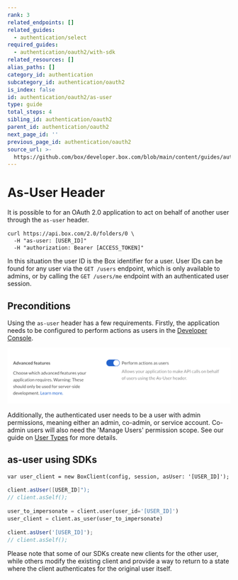 ```yaml
---
rank: 3
related_endpoints: []
related_guides:
  - authentication/select
required_guides:
  - authentication/oauth2/with-sdk
related_resources: []
alias_paths: []
category_id: authentication
subcategory_id: authentication/oauth2
is_index: false
id: authentication/oauth2/as-user
type: guide
total_steps: 4
sibling_id: authentication/oauth2
parent_id: authentication/oauth2
next_page_id: ''
previous_page_id: authentication/oauth2
source_url: >-
  https://github.com/box/developer.box.com/blob/main/content/guides/authentication/oauth2/as-user.md
---
```

# As-User Header

It is possible to for an OAuth 2.0 application to act on behalf of another user
through the `as-user` header.

```curl
curl https://api.box.com/2.0/folders/0 \
  -H "as-user: [USER_ID]"
  -H "authorization: Bearer [ACCESS_TOKEN]"
```

<Message>

In this situation the user ID is the Box identifier for a user. User IDs can be
found for any user via the `GET /users` endpoint, which is only available to
admins, or by calling the `GET /users/me` endpoint with an authenticated user session.

</Message>

## Preconditions

Using the `as-user` header has a few requirements. Firstly, the application
needs to be configured to perform actions as users in the [Developer
Console][devconsole].

<ImageFrame border center>

![Advanced Features](./enable-perform-actions-as-users.png)

</ImageFrame>

Additionally, the authenticated user needs to be a user with admin permissions,
meaning either an admin, co-admin, or service account. Co-admin users will also
need the 'Manage Users' permission scope. See our guide on [User
Types](page://platform/user-types) for more details.

## as-user using SDKs

<Tabs>

<Tab title='.NET'>

```dotnet
var user_client = new BoxClient(config, session, asUser: '[USER_ID]');
```

</Tab>

<Tab title='Java'>

<!-- markdownlint-disable line-length -->

```java
client.asUser([USER_ID]");
// client.asSelf();
```

<!-- markdownlint-enable line-length -->

</Tab>

<Tab title='Python'>

```python
user_to_impersonate = client.user(user_id='[USER_ID]')
user_client = client.as_user(user_to_impersonate)
```

</Tab>

<Tab title='Node'>

```js
client.asUser('[USER_ID]');
// client.asSelf();
```

</Tab>

</Tabs>

<Message warning>

Please note that some of our SDKs create new clients for the other user, while
others modify the existing client and provide a way to return to a state where
the client authenticates for the original user itself.

</Message>

[devconsole]: https://app.box.com/developers/console